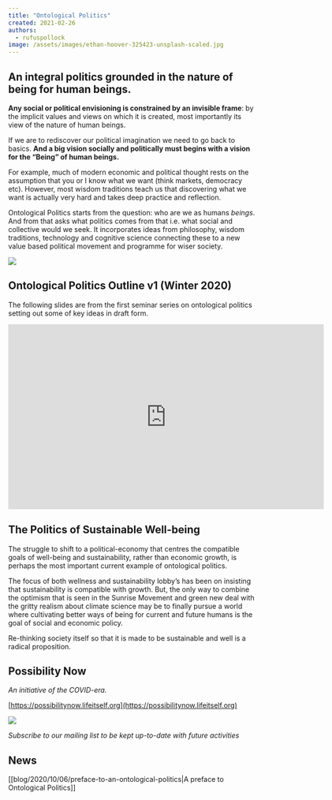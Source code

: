 ```yaml
---
title: "Ontological Politics"
created: 2021-02-26
authors: 
  - rufuspollock
image: /assets/images/ethan-hoover-325423-unsplash-scaled.jpg
---
```


## An integral politics grounded in the nature of being for human beings.

**Any social or political envisioning is constrained by an invisible frame**: by the implicit values and views on which it is created, most importantly its view of the nature of human beings.

If we are to rediscover our political imagination we need to go back to basics. **And a big vision socially and politically must begins with a vision for the “Being” of human beings.**

For example, much of modern economic and political thought rests on the assumption that you or I know what we want (think markets, democracy etc). However, most wisdom traditions teach us that discovering what we want is actually very hard and takes deep practice and reflection.

Ontological Politics starts from the question: who are we as humans _beings_. And from that asks what politics comes from that i.e. what social and collective would we seek. It incorporates ideas from philosophy, wisdom traditions, technology and cognitive science connecting these to a new value based political movement and programme for wiser society.

![](/assets/images/image_2021-04-16_172851-1024x570.png)

## Ontological Politics Outline v1 (Winter 2020)

The following slides are from the first seminar series on ontological politics setting out some of key ideas in draft form.

<iframe src="https://docs.google.com/presentation/d/e/2PACX-1vQDD6DXBMqUVz6LpwCR31UW6hN4QnJ0HqJ9sRzWx5w8M-QoJEDhVV9iB44M8XS96JMAkxfn6yr_OSKi/embed?start=false&amp;loop=false&amp;delayms=3000" frameborder="0" width="640" height="375" allowfullscreen="true" mozallowfullscreen="true" webkitallowfullscreen="true"></iframe>

## The Politics of Sustainable Well-being

The struggle to shift to a political-economy that centres the compatible goals of well-being and sustainability, rather than economic growth, is perhaps the most important current example of ontological politics.

The focus of both wellness and sustainability lobby’s has been on insisting that sustainability is compatible with growth. But, the only way to combine the optimism that is seen in the Sunrise Movement and green new deal with the gritty realism about climate science may be to finally pursue a world where cultivating better ways of being for current and future humans is the goal of social and economic policy. 

Re-thinking society itself so that it is made to be sustainable and well is a radical proposition.

## Possibility Now

_An initiative of the COVID-era._

[https://possibilitynow.lifeitself.org](https://possibilitynow.lifeitself.org)

![](/assets/images/Opera-Snapshot_2021-11-17_205152_possibilitynow.lifeitself.org_-1024x586.png)

_Subscribe_ _to our mailing list to be kept up-to-date with future activities_

## News

[[blog/2020/10/06/preface-to-an-ontological-politics|A preface to Ontological Politics]]
